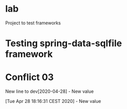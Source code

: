 # lab
Project to test frameworks

# Testing spring-data-sqlfile framework
# Conflict 03
New line to dev[2020-04-28] - New value 

[Tue Apr 28 18:16:31 CEST 2020] - New value 

